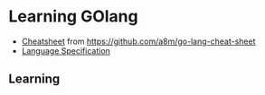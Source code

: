 # Learning GOlang

* [Cheatsheet](./cheatsheet.md) from https://github.com/a8m/go-lang-cheat-sheet
* [Language Specification](https://golang.org/ref/spec)

## Learning

